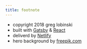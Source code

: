 ```yaml
---
title: footnote
---
```


* copyright 2018 greg lobinski
* built with [Gatsby](https://www.gatsbyjs.org/) & [React](https://reactjs.org)
* deliverd by [Netlify](https://www.netlify.com/)
* hero background by [freepik.com](http://www.freepik.com)
